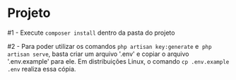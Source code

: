 # Projeto

#1 - Execute ```composer install``` dentro da pasta do projeto

#2 - Para poder utilizar os comandos ```php artisan key:generate``` e  ```php artisan serve```, basta criar um arquivo '.env' e copiar o arquivo '.env.example' para ele. Em distribuições Linux, o comando ```cp .env.example .env``` realiza essa cópia.
